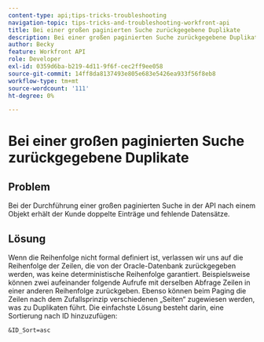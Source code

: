 ```yaml
---
content-type: api;tips-tricks-troubleshooting
navigation-topic: tips-tricks-and-troubleshooting-workfront-api
title: Bei einer großen paginierten Suche zurückgegebene Duplikate
description: Bei einer großen paginierten Suche zurückgegebene Duplikate
author: Becky
feature: Workfront API
role: Developer
exl-id: 0359d6ba-b219-4d11-9f6f-cec2ff9ee058
source-git-commit: 14ff8da8137493e805e683e5426ea933f56f8eb8
workflow-type: tm+mt
source-wordcount: '111'
ht-degree: 0%

---
```



# Bei einer großen paginierten Suche zurückgegebene Duplikate

## Problem

Bei der Durchführung einer großen paginierten Suche in der API nach einem Objekt erhält der Kunde doppelte Einträge und fehlende Datensätze.

## Lösung

Wenn die Reihenfolge nicht formal definiert ist, verlassen wir uns auf die Reihenfolge der Zeilen, die von der Oracle-Datenbank zurückgegeben werden, was keine deterministische Reihenfolge garantiert. Beispielsweise können zwei aufeinander folgende Aufrufe mit derselben Abfrage Zeilen in einer anderen Reihenfolge zurückgeben. Ebenso können beim Paging die Zeilen nach dem Zufallsprinzip verschiedenen „Seiten“ zugewiesen werden, was zu Duplikaten führt. Die einfachste Lösung besteht darin, eine Sortierung nach ID hinzuzufügen:

```
&ID_Sort=asc
```

